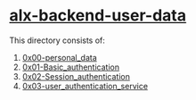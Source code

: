 # <ins> alx-backend-user-data </ins>

This directory consists of:
1. [0x00-personal_data](./0x00-personal_data)
2. [0x01-Basic_authentication](./0x01-Basic_authentication)
3. [0x02-Session_authentication](./0x02-Session_authentication)
4. [0x03-user_authentication_service](./0x03-user_authentication_service)
